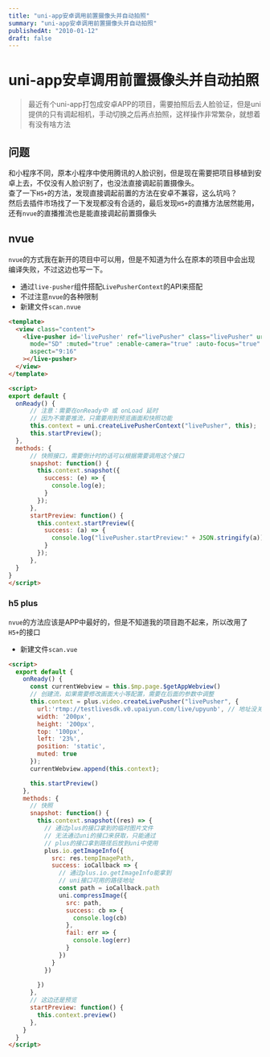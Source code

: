 ```yaml
---
title: "uni-app安卓调用前置摄像头并自动拍照"
summary: "uni-app安卓调用前置摄像头并自动拍照"
publishedAt: "2010-01-12"
draft: false
---
```


# uni-app安卓调用前置摄像头并自动拍照
> 最近有个uni-app打包成安卓APP的项目，需要拍照后去人脸验证，但是uni提供的只有调起相机，手动切换之后再点拍照，这样操作非常繁杂，就想着有没有啥方法

## 问题
和小程序不同，原本小程序中使用腾讯的人脸识别，但是现在需要把项目移植到安卓上去，不仅没有人脸识别了，也没法直接调起前置摄像头。  
查了一下`H5+`的方法，发现直接调起前置的方法在安卓不兼容，这么坑吗？  
然后去插件市场找了一下发现都没有合适的，最后发现`H5+`的直播方法居然能用，还有`nvue`的直播推流也是能直接调起前置摄像头

## nvue
`nvue`的方式我在新开的项目中可以用，但是不知道为什么在原本的项目中会出现编译失败，不过这边也写一下。
* 通过`live-pusher`组件搭配`LivePusherContext`的API来搭配
* 不过注意`nvue`的各种限制
* 新建文件`scan.nvue`
```html
<template>
  <view class="content">
    <live-pusher id='livePusher' ref="livePusher" class="livePusher" url=""
      mode="SD" :muted="true" :enable-camera="true" :auto-focus="true" :beauty="1" whiteness="2"
      aspect="9:16"
    ></live-pusher>
  </view>
</template>

<script>
export default {
  onReady() {
      // 注意：需要在onReady中 或 onLoad 延时
      // 因为不需要推流，只需要用到预览画面和快照功能
      this.context = uni.createLivePusherContext("livePusher", this);
      this.startPreview();
  },
  methods: {
      // 快照接口，需要倒计时的话可以根据需要调用这个接口
      snapshot: function() {
        this.context.snapshot({
          success: (e) => {
            console.log(e);
          }
        });
      },
      startPreview: function() {
        this.context.startPreview({
          success: (a) => {
            console.log("livePusher.startPreview:" + JSON.stringify(a));
          }
        });
      },
  }
}
</script>
```

### h5 plus
`nvue`的方法应该是APP中最好的，但是不知道我的项目跑不起来，所以改用了`H5+`的接口
* 新建文件`scan.vue`
```html
<script>
  export default {
    onReady() {
      const currentWebview = this.$mp.page.$getAppWebview()  
      // 创建流，如果需要修改画面大小等配置，需要在后面的参数中调整
      this.context = plus.video.createLivePusher("livePusher", {    
        url:'rtmp://testlivesdk.v0.upaiyun.com/live/upyunb', // 地址没关系
        width: '200px',
        height: '200px',
        top: '100px',
        left: '23%',
        position: 'static',
        muted: true
      });    
      currentWebview.append(this.context);

      this.startPreview()
    },
    methods: {
      // 快照
      snapshot: function() {
        this.context.snapshot((res) => {
          // 通过plus的接口拿到的临时图片文件
          // 无法通过uni的接口来获取，只能通过
          // plus的接口拿到路径后放到uni中使用
          plus.io.getImageInfo({
            src: res.tempImagePath,
            success: ioCallback => {
              // 通过plus.io.getImageInfo能拿到
              // uni接口可用的路径地址
              const path = ioCallback.path
              uni.compressImage({
                src: path,
                success: cb => {
                  console.log(cb)
                },
                fail: err => {
                  console.log(err)
                }
              })
            }
          })
          
        })
      },
      // 这边还是预览
      startPreview: function() {
        this.context.preview()
      },
    }
  }
</script>
```